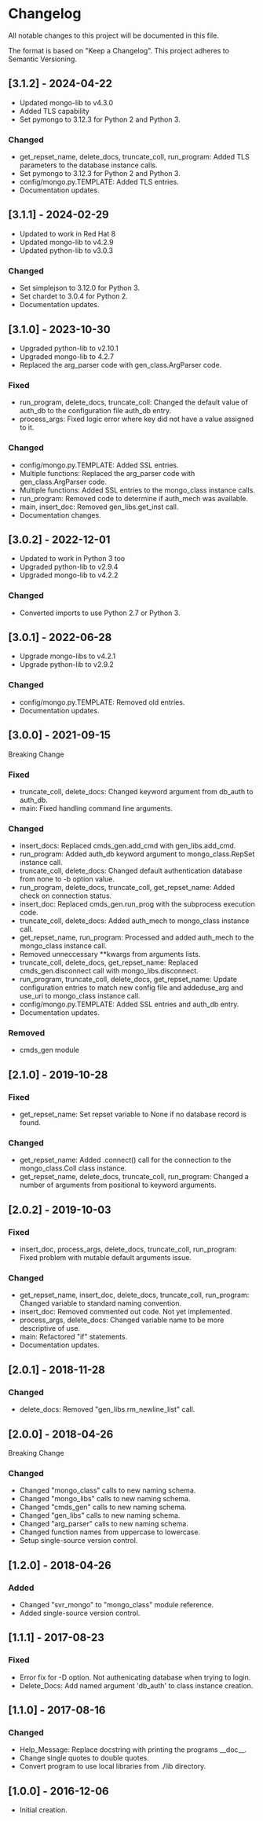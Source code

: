 # Changelog
All notable changes to this project will be documented in this file.

The format is based on "Keep a Changelog".  This project adheres to Semantic Versioning.


## [3.1.2] - 2024-04-22
- Updated mongo-lib to v4.3.0
- Added TLS capability
- Set pymongo to 3.12.3 for Python 2 and Python 3.

### Changed
- get_repset_name, delete_docs, truncate_coll, run_program: Added TLS parameters to the database instance calls.
- Set pymongo to 3.12.3 for Python 2 and Python 3.
- config/mongo.py.TEMPLATE: Added TLS entries.
- Documentation updates.


## [3.1.1] - 2024-02-29
- Updated to work in Red Hat 8
- Updated mongo-lib to v4.2.9
- Updated python-lib to v3.0.3

### Changed
- Set simplejson to 3.12.0 for Python 3.
- Set chardet to 3.0.4 for Python 2.
- Documentation updates.


## [3.1.0] - 2023-10-30
- Upgraded python-lib to v2.10.1
- Upgraded mongo-lib to 4.2.7
- Replaced the arg_parser code with gen_class.ArgParser code.

### Fixed
- run_program, delete_docs, truncate_coll: Changed the default value of auth_db to the configuration file auth_db entry.
- process_args: Fixed logic error where key did not have a value assigned to it.

### Changed
- config/mongo.py.TEMPLATE: Added SSL entries.
- Multiple functions: Replaced the arg_parser code with gen_class.ArgParser code.
- Multiple functions: Added SSL entries to the mongo_class instance calls.
- run_program: Removed code to determine if auth_mech was available.
- main, insert_doc: Removed gen_libs.get_inst call.
- Documentation changes.


## [3.0.2] - 2022-12-01
- Updated to work in Python 3 too
- Upgraded python-lib to v2.9.4
- Upgraded mongo-lib to v4.2.2
 
### Changed
- Converted imports to use Python 2.7 or Python 3.


## [3.0.1] - 2022-06-28
- Upgrade mongo-libs to v4.2.1
- Upgrade python-lib to v2.9.2

### Changed
- config/mongo.py.TEMPLATE: Removed old entries.
- Documentation updates.


## [3.0.0] - 2021-09-15
Breaking Change

### Fixed
- truncate_coll, delete_docs:  Changed keyword argument from db_auth to auth_db.
- main:  Fixed handling command line arguments.

### Changed
- insert_docs:  Replaced cmds_gen.add_cmd with gen_libs.add_cmd.
- run_program:  Added auth_db keyword argument to mongo_class.RepSet instance call.
- truncate_coll, delete_docs:  Changed default authentication database from none to -b option value.
- run_program, delete_docs, truncate_coll, get_repset_name:  Added check on connection status.
- insert_doc:  Replaced cmds_gen.run_prog with the subprocess execution code.
- truncate_coll, delete_docs:  Added auth_mech to mongo_class instance call.
- get_repset_name, run_program:  Processed and added auth_mech to the mongo_class instance call.
- Removed unneccessary \*\*kwargs from arguments lists.
- truncate_coll, delete_docs, get_repset_name:  Replaced cmds_gen.disconnect call with mongo_libs.disconnect.
- run_program, truncate_coll, delete_docs, get_repset_name:  Update configuration entries to match new config file and addeduse_arg and use_uri to mongo_class instance call.
- config/mongo.py.TEMPLATE:  Added SSL entries and auth_db entry.
- Documentation updates.

### Removed
- cmds_gen module


## [2.1.0] - 2019-10-28
### Fixed
- get_repset_name:  Set repset variable to None if no database record is found.

### Changed
- get_repset_name:  Added .connect() call for the connection to the mongo_class.Coll class instance.
- get_repset_name, delete_docs, truncate_coll, run_program:  Changed a number of arguments from positional to keyword arguments.


## [2.0.2] - 2019-10-03
### Fixed
- insert_doc, process_args, delete_docs, truncate_coll, run_program:  Fixed problem with mutable default arguments issue.

### Changed
- get_repset_name, insert_doc, delete_docs, truncate_coll, run_program:  Changed variable to standard naming convention.
- insert_doc:  Removed commented out code.  Not yet implemented.
- process_args, delete_docs:  Changed variable name to be more descriptive of use.
- main:  Refactored "if" statements.
- Documentation updates.


## [2.0.1] - 2018-11-28
### Changed
- delete_docs:  Removed "gen_libs.rm_newline_list" call.


## [2.0.0] - 2018-04-26
Breaking Change

### Changed
- Changed "mongo_class" calls to new naming schema.
- Changed "mongo_libs" calls to new naming schema.
- Changed "cmds_gen" calls to new naming schema.
- Changed "gen_libs" calls to new naming schema.
- Changed "arg_parser" calls to new naming schema.
- Changed function names from uppercase to lowercase.
- Setup single-source version control.


## [1.2.0] - 2018-04-26
### Added
- Changed "svr_mongo" to "mongo_class" module reference.
- Added single-source version control.


## [1.1.1] - 2017-08-23
### Fixed
- Error fix for -D option.  Not authenicating database when trying to login.
- Delete_Docs:  Add named argument 'db_auth' to class instance creation.


## [1.1.0] - 2017-08-16
### Changed
- Help\_Message:  Replace docstring with printing the programs \_\_doc\_\_.
- Change single quotes to double quotes.
- Convert program to use local libraries from ./lib directory.


## [1.0.0] - 2016-12-06
- Initial creation.

